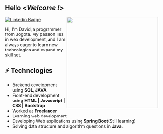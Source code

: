 <h2> Hello <<i>Welcome !</i>></h2>

<img align='right' src='http://www.jenyalestina.com/blog/wp-content/uploads/2019/05/web-development-1024x582.jpg' width='300"'>

[![Linkedin Badge](https://img.shields.io/badge/-Linkedin-blue?style=flat-square&logo=Linkedin&logoColor=white&link=https://linkedin.com/in/david-beltrán-java)](https://linkedin.com/in/david-beltrán-java)
 


Hi, I'm David, a programmer from Bogota.  My passion lies in web development, and I am always eager to learn new technologies and expand my skill set.



## ⚡ Technologies 
- Backend development using **SQL, JAVA**
- Front-end development using **HTML | Javascript | CSS | Bootstrap**
- Worked as **Freelancer**
- Learning web development
- Developing Web applications using **Spring Boot**(Still learning)
- Solving data structure and algorithm questions in **Java**.

